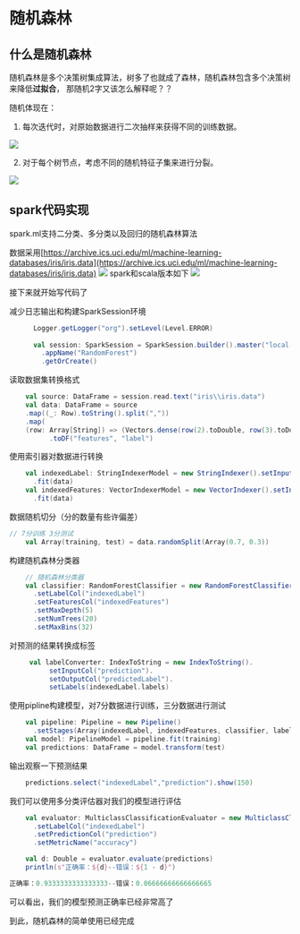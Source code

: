 # 随机森林

##	什么是随机森林
随机森林是多个决策树集成算法，树多了也就成了森林，随机森林包含多个决策树来降低**过拟合**，
那随机2字又该怎么解释呢？？
	
随机体现在：

1. 每次迭代时，对原始数据进行二次抽样来获得不同的训练数据。

![](https://img-blog.csdnimg.cn/fbe922aa097345d982ead90a7bf5069a.png)


2. 对于每个树节点，考虑不同的随机特征子集来进行分裂。

![](https://img-blog.csdnimg.cn/ab19cc9b1d9647ba8db1fbc6a74e1040.png)

##	spark代码实现
spark.ml支持二分类、多分类以及回归的随机森林算法


数据采用[https://archive.ics.uci.edu/ml/machine-learning-databases/iris/iris.data](https://archive.ics.uci.edu/ml/machine-learning-databases/iris/iris.data)
![](https://img-blog.csdnimg.cn/20ebb243536242d1b1ad387f4dac3324.png)
spark和scala版本如下
![](https://img-blog.csdnimg.cn/3c58179ca2fe476aa8eb1545a6a9a684.png)

接下来就开始写代码了


减少日志输出和构建SparkSession环境
```scala
	  Logger.getLogger("org").setLevel(Level.ERROR)
	
	  val session: SparkSession = SparkSession.builder().master("local[*]")
	    .appName("RandomForest")
	    .getOrCreate()
```
读取数据集转换格式

```scala
	val source: DataFrame = session.read.text("iris\\iris.data")
	val data: DataFrame = source
	.map((_: Row).toString().split(","))
	.map(
	(row: Array[String]) => (Vectors.dense(row(2).toDouble, row(3).toDouble),row(4).replace("]","")))
	      .toDF("features", "label")
```
使用索引器对数据进行转换

```scala
    val indexedLabel: StringIndexerModel = new StringIndexer().setInputCol("label").setOutputCol("indexedLabel")
      .fit(data)
    val indexedFeatures: VectorIndexerModel = new VectorIndexer().setInputCol("features").setOutputCol("indexedFeatures")
      .fit(data)
```
数据随机切分（分的数量有些许偏差）

```scala
// 7分训练 3分测试
	val Array(training, test) = data.randomSplit(Array(0.7, 0.3))
```
构建随机森林分类器

```scala
	// 随机森林分类器
    val classifier: RandomForestClassifier = new RandomForestClassifier()
      .setLabelCol("indexedLabel")
      .setFeaturesCol("indexedFeatures")
      .setMaxDepth(5)
      .setNumTrees(20)
      .setMaxBins(32)
```
对预测的结果转换成标签

```scala
	 val labelConverter: IndexToString = new IndexToString().
	      setInputCol("prediction").
	      setOutputCol("predictedLabel").
	      setLabels(indexedLabel.labels)
```
使用pipline构建模型，对7分数据进行训练，三分数据进行测试

```scala
    val pipeline: Pipeline = new Pipeline()
      .setStages(Array(indexedLabel, indexedFeatures, classifier, labelConverter))
    val model: PipelineModel = pipeline.fit(training)
    val predictions: DataFrame = model.transform(test)
```

输出观察一下预测结果
```scala
	predictions.select("indexedLabel","prediction").show(150)
```
我们可以使用多分类评估器对我们的模型进行评估

```scala
	val evaluator: MulticlassClassificationEvaluator = new MulticlassClassificationEvaluator()
      .setLabelCol("indexedLabel")
      .setPredictionCol("prediction")
      .setMetricName("accuracy")

    val d: Double = evaluator.evaluate(predictions)
    println(s"正确率：${d}--错误：${1 - d}")

```

```scala
正确率：0.9333333333333333--错误：0.06666666666666665
```
可以看出，我们的模型预测正确率已经非常高了

到此，随机森林的简单使用已经完成
